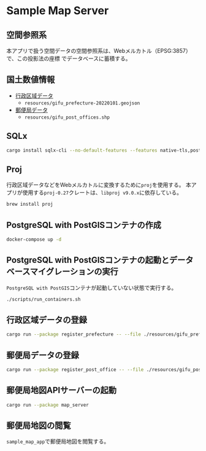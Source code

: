 # Sample Map Server

## 空間参照系

本アプリで扱う空間データの空間参照系は、Webメルカトル（EPSG:3857）で、この投影法の座標
でデータベースに蓄積する。

## 国土数値情報

* [行政区域データ](https://nlftp.mlit.go.jp/ksj/gml/datalist/KsjTmplt-N03-v3_1.html)
  * `resources/gifu_prefecture-20220101.geojson`
* [郵便局データ](https://nlftp.mlit.go.jp/ksj/gml/datalist/KsjTmplt-P30.html)
  * `resources/gifu_post_offices.shp`

## SQLx

```bash
cargo install sqlx-cli --no-default-features --features native-tls,postgres
```

## Proj

行政区域データなどをWebメルカトルに変換するために`proj`を使用する。
本アプリが使用する`proj-0.27`クレートは、`libproj v9.0.x`に依存している。

```bash
brew install proj
```

## PostgreSQL with PostGISコンテナの作成

```bash
docker-compose up -d
```

## PostgreSQL with PostGISコンテナの起動とデータベースマイグレーションの実行

`PostgreSQL with PostGIS`コンテナが起動していない状態で実行する。

```bash
./scripts/run_containers.sh
```

## 行政区域データの登録

```bash
cargo run --package register_prefecture -- --file ./resources/gifu_prefecture-20220101.geojson --code 21
```

## 郵便局データの登録

```bash
cargo run --package register_post_office -- --file ./resources/gifu_post_offices.shp --code 21 --srid 4612 --encoding shift_jis
```

## 郵便局地図APIサーバーの起動

```bash
cargo run --package map_server
```

## 郵便局地図の閲覧

`sample_map_app`で郵便局地図を閲覧する。

